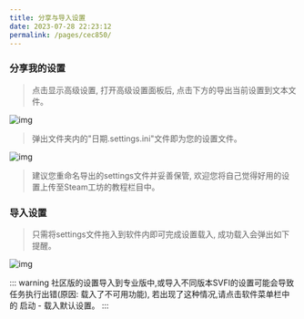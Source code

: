 ```yaml
---
title: 分享与导入设置
date: 2023-07-28 22:23:12
permalink: /pages/cec850/
---
```


### 分享我的设置

> 点击显示高级设置, 打开高级设置面板后, 点击下方的导出当前设置到文本文件。

![img](/img/Statics/UserGuide/41.png)

> 弹出文件夹内的"日期.settings.ini"文件即为您的设置文件。

![img](/img/Statics/UserGuide/42.png)

> 建议您重命名导出的settings文件并妥善保管, 欢迎您将自己觉得好用的设置上传至Steam工坊的教程栏目中。

### 导入设置

> 只需将settings文件拖入到软件内即可完成设置载入, 成功载入会弹出如下提醒。

![img](/img/Statics/UserGuide/43.png)

::: warning
社区版的设置导入到专业版中,或导入不同版本SVFI的设置可能会导致任务执行出错(原因: 载入了不可用功能),
若出现了这种情况,请点击软件菜单栏中的 启动 - 载入默认设置。
:::